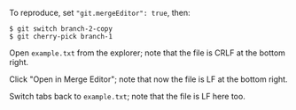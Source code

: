 To reproduce, set `"git.mergeEditor": true`, then:


```
$ git switch branch-2-copy
$ git cherry-pick branch-1
```

Open `example.txt` from the explorer; note that the file is CRLF at the bottom right.

Click "Open in Merge Editor"; note that now the file is LF at the bottom right.

Switch tabs back to `example.txt`; note that the file is LF here too.
